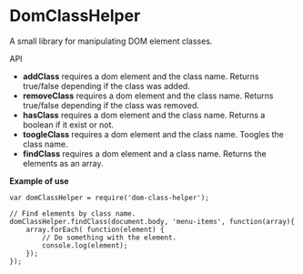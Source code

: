 # DomClassHelper

A small library for manipulating DOM element classes. 

API

* **addClass** requires a dom element and the class name. Returns true/false depending if the class was added.
* **removeClass** requires a dom element and the class name. Returns true/false depending if the class was removed.
* **hasClass** requires a dom element and the class name. Returns a boolean if it exist or not.
* **toogleClass** requires a dom element and the class name. Toogles the class name.
* **findClass** requires a dom element and a class name. Returns the elements as an array.

**Example of use**

```
var domClassHelper = require('dom-class-helper');

// Find elements by class name.
domClassHelper.findClass(document.body, 'menu-items', function(array){
    array.forEach( function(element) {
        // Do something with the element.
        console.log(element);
    });
});

```

